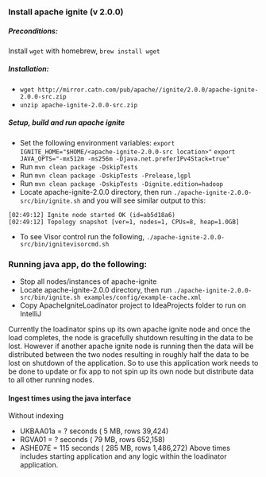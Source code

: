 ### Install apache ignite (v 2.0.0)

##### Preconditions:
Install `wget` with homebrew, `brew install wget`

##### Installation:
* `wget http://mirror.catn.com/pub/apache//ignite/2.0.0/apache-ignite-2.0.0-src.zip`
* `unzip apache-ignite-2.0.0-src.zip`

##### Setup, build and run apache ignite
* Set the following environment variables:
    `export IGNITE_HOME="$HOME/<apache-ignite-2.0.0-src location>"`
    `export JAVA_OPTS="-mx512m -ms256m -Djava.net.preferIPv4Stack=true"`
* Run `mvn clean package -DskipTests`
* Run `mvn clean package -DskipTests -Prelease,lgpl`
* Run `mvn clean package -DskipTests -Dignite.edition=hadoop`
* Locate apache-ignite-2.0.0 directory, then run `./apache-ignite-2.0.0-src/bin/ignite.sh`
and you will see similar output to this:
```
[02:49:12] Ignite node started OK (id=ab5d18a6)
[02:49:12] Topology snapshot [ver=1, nodes=1, CPUs=8, heap=1.0GB]
```
* To see Visor control run the following, `./apache-ignite-2.0.0-src/bin/ignitevisorcmd.sh`

### Running java app, do the following:
* Stop all nodes/instances of apache-ignite
* Locate apache-ignite-2.0.0 directory, then run `./apache-ignite-2.0.0-src/bin/ignite.sh examples/config/example-cache.xml`
* Copy ApacheIgniteLoadinator project to IdeaProjects folder to run on IntelliJ 

Currently the loadinator spins up its own apache ignite node and once the load completes, the node is gracefully shutdown resulting in the data to be lost. However if another apache ignite node is running then the data will be distributed between the two nodes resulting in roughly half the data to be lost on shutdown of the application. So to use this application work needs to be done to update or fix app to not spin up its own node but distribute data to all other running nodes.

#### Ingest times using the java interface
Without indexing
* UKBAA01a = ?   seconds (   5 MB, rows    39,424)
* RGVA01   = ?   seconds (  79 MB, rows   652,158)
* ASHE07E  = 115 seconds ( 285 MB, rows 1,486,272)
Above times includes starting application and any logic within the loadinator application.
